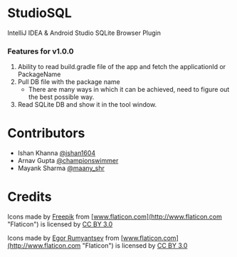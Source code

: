 # StudioSQL
IntelliJ IDEA &amp; Android Studio SQLite Browser Plugin

### Features for v1.0.0

1. Ability to read build.gradle file of the app and fetch the applicationId or PackageName
2. Pull DB file with the package name
   * There are many ways in which it can be achieved, need to figure out the best possible way.
3. Read SQLite DB and show it in the tool window. 


# Contributors
* Ishan Khanna [@ishan1604](https://twitter.com/ishan1604)
* Arnav Gupta [@championswimmer](https://twitter.com/championswimmer)
* Mayank Sharma [@maany_shr](https://twitter.com/maany_shr)

# Credits

Icons made by [Freepik](http://www.freepik.com "Freepik") from [www.flaticon.com](http://www.flaticon.com "Flaticon") is licensed by [CC BY 3.0](http://creativecommons.org/licenses/by/3.0/ "Creative Commons BY 3.0")

Icons made by [Egor Rumyantsev](http://www.flaticon.com/authors/egor-rumyantsev "Egor Rumyantsev") from [www.flaticon.com](http://www.flaticon.com "Flaticon") is licensed by [CC BY 3.0](http://creativecommons.org/licenses/by/3.0/ "Creative Commons BY 3.0")
